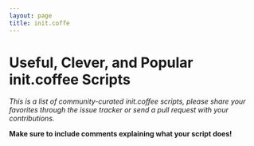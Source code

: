 ```yaml
---
layout: page
title: init.coffe
---
```

# Useful, Clever, and Popular init.coffee Scripts

*This is a list of community-curated init.coffee scripts, please share your
favorites through the issue tracker or send a pull request with your
contributions.*

**Make sure to include comments explaining what your script does!**
